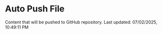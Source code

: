 # Auto Push File

Content that will be pushed to GitHub repository.
Last updated: 07/02/2025, 10:49:11 PM
